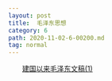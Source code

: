 ```yaml
---
layout: post
title:  毛泽东思想
category: 6
path: 2020-11-02-6-00200.md
tag: normal
---
```


 　　<a href="https://adomikao.gitee.io/media/mrz/c01.pdf">建国以来毛泽东文稿(1)</a>